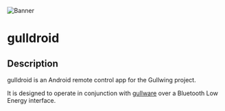 ![Banner](https://github.com/gullwing/gulldroid/raw/master/files/banner.png)

# gulldroid

## Description
gulldroid is an Android remote control app for the Gullwing project.

It is designed to operate in conjunction with [gullware](https://github.com/project-gullwing/gullware) over a Bluetooth Low Energy interface.



